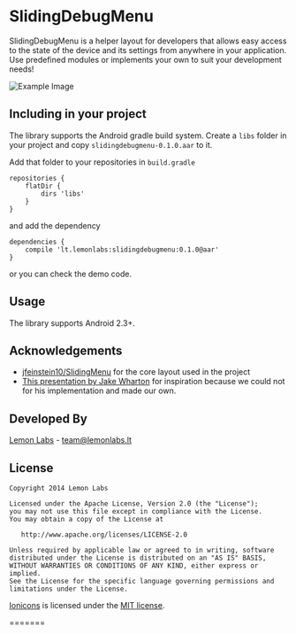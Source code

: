 SlidingDebugMenu
==================

SlidingDebugMenu is a helper layout for developers that allows easy access to the state of the device and its settings
from anywhere in your application. Use predefined modules or implements your own to suit your development needs!

![Example Image][1]

Including in your project
-------------------------

The library supports the Android gradle build system. Create a `libs` folder in your project and copy
`slidingdebugmenu-0.1.0.aar` to it.

Add that folder to your repositories in `build.gradle`

    repositories {
        flatDir {
            dirs 'libs'
        }
    }

and add the dependency

    dependencies {
        compile 'lt.lemonlabs:slidingdebugmenu:0.1.0@aar'
    }

or you can check the demo code.

Usage
-----

The library supports Android 2.3+.



Acknowledgements
--------------------
* [jfeinstein10/SlidingMenu][3] for the core layout used in the project
* [This presentation by Jake Wharton][4] for inspiration because we could not for his implementation and made our own.

Developed By
--------------------
[Lemon Labs][5] - <team@lemonlabs.lt>

License
-----------

    Copyright 2014 Lemon Labs

    Licensed under the Apache License, Version 2.0 (the "License");
    you may not use this file except in compliance with the License.
    You may obtain a copy of the License at

       http://www.apache.org/licenses/LICENSE-2.0

    Unless required by applicable law or agreed to in writing, software
    distributed under the License is distributed on an "AS IS" BASIS,
    WITHOUT WARRANTIES OR CONDITIONS OF ANY KIND, either express or implied.
    See the License for the specific language governing permissions and
    limitations under the License.


[Ionicons][6] is licensed under the [MIT license](http://opensource.org/licenses/MIT).

[1]: https://raw.github.com/lemonlabs/slidingdebugmenu/master/images/image1.png

[3]: https://github.com/jfeinstein10/SlidingMenu
[4]: https://speakerdeck.com/jakewharton/android-apps-with-dagger
[5]: http://www.lemonlabs.co
[6]: http://ionicons.com/
=======

